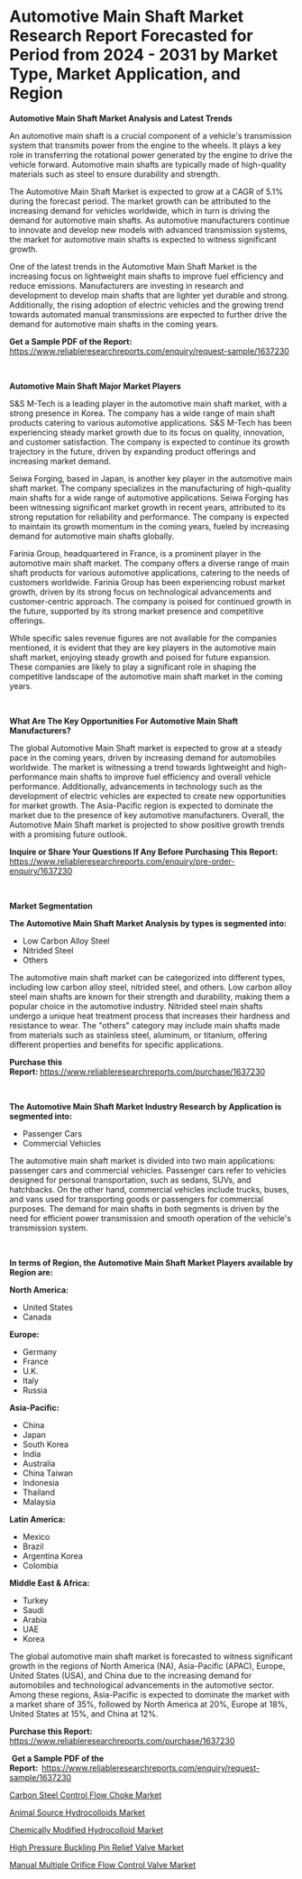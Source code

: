 <p><h1>Automotive Main Shaft Market Research Report Forecasted for Period from 2024 -  2031 by Market Type, Market Application, and Region</h1></p><p><strong>Automotive Main Shaft Market Analysis and Latest Trends</strong></p>
<p><p>An automotive main shaft is a crucial component of a vehicle's transmission system that transmits power from the engine to the wheels. It plays a key role in transferring the rotational power generated by the engine to drive the vehicle forward. Automotive main shafts are typically made of high-quality materials such as steel to ensure durability and strength.</p><p>The Automotive Main Shaft Market is expected to grow at a CAGR of 5.1% during the forecast period. The market growth can be attributed to the increasing demand for vehicles worldwide, which in turn is driving the demand for automotive main shafts. As automotive manufacturers continue to innovate and develop new models with advanced transmission systems, the market for automotive main shafts is expected to witness significant growth.</p><p>One of the latest trends in the Automotive Main Shaft Market is the increasing focus on lightweight main shafts to improve fuel efficiency and reduce emissions. Manufacturers are investing in research and development to develop main shafts that are lighter yet durable and strong. Additionally, the rising adoption of electric vehicles and the growing trend towards automated manual transmissions are expected to further drive the demand for automotive main shafts in the coming years.</p></p>
<p><strong>Get a Sample PDF of the Report:&nbsp;</strong> <a href="https://www.reliableresearchreports.com/enquiry/request-sample/1637230">https://www.reliableresearchreports.com/enquiry/request-sample/1637230</a></p>
<p>&nbsp;</p>
<p><strong>Automotive Main Shaft Major Market Players</strong></p>
<p><p>S&S M-Tech is a leading player in the automotive main shaft market, with a strong presence in Korea. The company has a wide range of main shaft products catering to various automotive applications. S&S M-Tech has been experiencing steady market growth due to its focus on quality, innovation, and customer satisfaction. The company is expected to continue its growth trajectory in the future, driven by expanding product offerings and increasing market demand.</p><p>Seiwa Forging, based in Japan, is another key player in the automotive main shaft market. The company specializes in the manufacturing of high-quality main shafts for a wide range of automotive applications. Seiwa Forging has been witnessing significant market growth in recent years, attributed to its strong reputation for reliability and performance. The company is expected to maintain its growth momentum in the coming years, fueled by increasing demand for automotive main shafts globally.</p><p>Farinia Group, headquartered in France, is a prominent player in the automotive main shaft market. The company offers a diverse range of main shaft products for various automotive applications, catering to the needs of customers worldwide. Farinia Group has been experiencing robust market growth, driven by its strong focus on technological advancements and customer-centric approach. The company is poised for continued growth in the future, supported by its strong market presence and competitive offerings.</p><p>While specific sales revenue figures are not available for the companies mentioned, it is evident that they are key players in the automotive main shaft market, enjoying steady growth and poised for future expansion. These companies are likely to play a significant role in shaping the competitive landscape of the automotive main shaft market in the coming years.</p></p>
<p>&nbsp;</p>
<p><strong>What Are The Key Opportunities For Automotive Main Shaft Manufacturers?</strong></p>
<p><p>The global Automotive Main Shaft market is expected to grow at a steady pace in the coming years, driven by increasing demand for automobiles worldwide. The market is witnessing a trend towards lightweight and high-performance main shafts to improve fuel efficiency and overall vehicle performance. Additionally, advancements in technology such as the development of electric vehicles are expected to create new opportunities for market growth. The Asia-Pacific region is expected to dominate the market due to the presence of key automotive manufacturers. Overall, the Automotive Main Shaft market is projected to show positive growth trends with a promising future outlook.</p></p>
<p><strong>Inquire or Share Your Questions If Any Before Purchasing This Report:</strong> <a href="https://www.reliableresearchreports.com/enquiry/pre-order-enquiry/1637230">https://www.reliableresearchreports.com/enquiry/pre-order-enquiry/1637230</a></p>
<p>&nbsp;</p>
<p><strong>Market Segmentation</strong></p>
<p><strong>The Automotive Main Shaft Market Analysis by types is segmented into:</strong></p>
<p><ul><li>Low Carbon Alloy Steel</li><li>Nitrided Steel</li><li>Others</li></ul></p>
<p><p>The automotive main shaft market can be categorized into different types, including low carbon alloy steel, nitrided steel, and others. Low carbon alloy steel main shafts are known for their strength and durability, making them a popular choice in the automotive industry. Nitrided steel main shafts undergo a unique heat treatment process that increases their hardness and resistance to wear. The "others" category may include main shafts made from materials such as stainless steel, aluminum, or titanium, offering different properties and benefits for specific applications.</p></p>
<p><strong>Purchase this Report:&nbsp;</strong><a href="https://www.reliableresearchreports.com/purchase/1637230">https://www.reliableresearchreports.com/purchase/1637230</a></p>
<p>&nbsp;</p>
<p><strong>The Automotive Main Shaft Market Industry Research by Application is segmented into:</strong></p>
<p><ul><li>Passenger Cars</li><li>Commercial Vehicles</li></ul></p>
<p><p>The automotive main shaft market is divided into two main applications: passenger cars and commercial vehicles. Passenger cars refer to vehicles designed for personal transportation, such as sedans, SUVs, and hatchbacks. On the other hand, commercial vehicles include trucks, buses, and vans used for transporting goods or passengers for commercial purposes. The demand for main shafts in both segments is driven by the need for efficient power transmission and smooth operation of the vehicle's transmission system.</p></p>
<p>&nbsp;</p>
<p><strong>In terms of Region, the Automotive Main Shaft Market Players available by Region are:</strong></p>
<p>
    <p> <strong> North America: </strong>
        <ul>
            <li>United States</li>
            <li>Canada</li>
        </ul>
        </p> 
    <p> <strong> Europe: </strong>
        <ul>
            <li>Germany</li>
            <li>France</li>
            <li>U.K.</li>
            <li>Italy</li>
            <li>Russia</li>
        </ul>
        </p> 
    <p> <strong> Asia-Pacific: </strong>
        <ul>
            <li>China</li>
            <li>Japan</li>
            <li>South Korea</li>
            <li>India</li>
            <li>Australia</li>
            <li>China Taiwan</li>
            <li>Indonesia</li>
            <li>Thailand</li>
            <li>Malaysia</li>
        </ul>
        </p> 
    <p> <strong> Latin America: </strong>
        <ul>
            <li>Mexico</li>
            <li>Brazil</li>
            <li>Argentina Korea</li>
            <li>Colombia</li>
        </ul>
        </p> 
    <p> <strong> Middle East & Africa: </strong>
        <ul>
            <li>Turkey</li>
            <li>Saudi</li>
            <li>Arabia</li>
            <li>UAE</li>
            <li>Korea</li>
        </ul>
    </p>
    </p>
<p><p>The global automotive main shaft market is forecasted to witness significant growth in the regions of North America (NA), Asia-Pacific (APAC), Europe, United States (USA), and China due to the increasing demand for automobiles and technological advancements in the automotive sector. Among these regions, Asia-Pacific is expected to dominate the market with a market share of 35%, followed by North America at 20%, Europe at 18%, United States at 15%, and China at 12%.</p></p>
<p><strong>Purchase this Report: </strong><a href="https://www.reliableresearchreports.com/purchase/1637230">https://www.reliableresearchreports.com/purchase/1637230</a></p>
<p>&nbsp;<strong>Get a Sample PDF of the Report:&nbsp;&nbsp;</strong><a href="https://www.reliableresearchreports.com/enquiry/request-sample/1637230">https://www.reliableresearchreports.com/enquiry/request-sample/1637230</a></p>
<p><strong></strong></p>
<p><p><a href="https://github.com/laholand/Market-Research-Report-List-1/blob/main/carbon-steel-control-flow-choke-market.md">Carbon Steel Control Flow Choke Market</a></p><p><a href="https://github.com/Whitneyboyettebo9kiw7yr13/Market-Research-Report-List-1/blob/main/animal-source-hydrocolloids-market.md">Animal Source Hydrocolloids Market</a></p><p><a href="https://github.com/PeterParrish5/Market-Research-Report-List-3/blob/main/chemically-modified-hydrocolloid-market.md">Chemically Modified Hydrocolloid Market</a></p><p><a href="https://github.com/aliciawhite5576/Market-Research-Report-List-3/blob/main/high-pressure-buckling-pin-relief-valve-market.md">High Pressure Buckling Pin Relief Valve Market</a></p><p><a href="https://github.com/jhcraigie/Market-Research-Report-List-1/blob/main/manual-multiple-orifice-flow-control-valve-market.md">Manual Multiple Orifice Flow Control Valve Market</a></p></p>